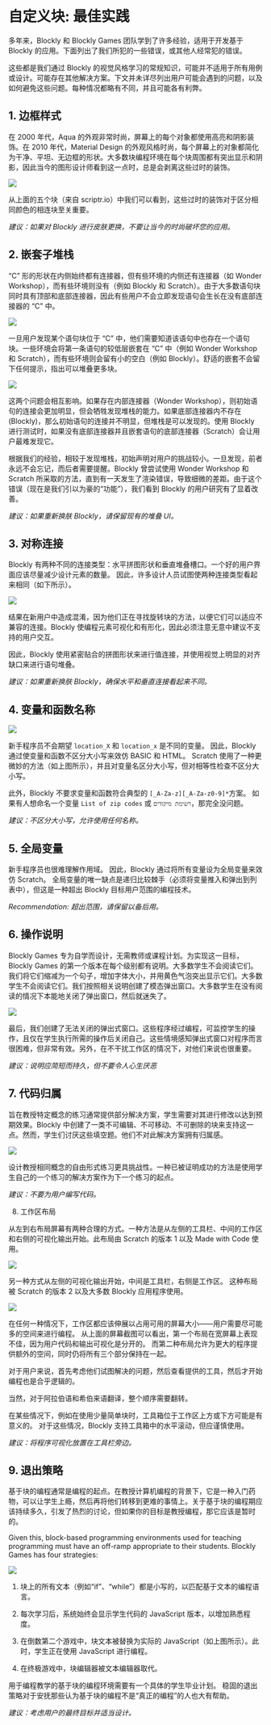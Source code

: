 # 自定义块: 最佳实践

多年来，Blockly 和 Blockly Games 团队学到了许多经验，适用于开发基于 Blockly 的应用。下面列出了我们所犯的一些错误，或其他人经常犯的错误。

这些都是我们通过 Blockly 的视觉风格学习的常规知识，可能并不适用于所有用例或设计。可能存在其他解决方案。下文并未详尽列出用户可能会遇到的问题，以及如何避免这些问题。每种情况都略有不同，并且可能各有利弊。

## 1. 边框样式

在 2000 年代，Aqua 的外观非常时尚，屏幕上的每个对象都使用高亮和阴影装饰。在 2010 年代，Material Design 的外观风格时尚，每个屏幕上的对象都简化为干净、平坦、无边框的形状。大多数块编程环境在每个块周围都有突出显示和阴影，因此当今的图形设计师看到这一点时，总是会剥离这些过时的装饰。

![](./mistakes02.png)

从上面的五个块（来自 scriptr.io）中我们可以看到，这些过时的装饰对于区分相同颜色的相连块至关重要。

_建议：如果对 Blockly 进行皮肤更换，不要让当今的时尚破坏您的应用。_

## 2. 嵌套子堆栈

“C” 形的形状在内侧始终都有连接器，但有些环境的内侧还有连接器（如 Wonder Workshop），而有些环境则没有（例如 Blockly 和 Scratch）。由于大多数语句块同时具有顶部和底部连接器，因此有些用户不会立即发现语句会生长在没有底部连接器的 “C” 中。

![](./mistakes03a.png)

一旦用户发现某个语句块位于 “C” 中，他们需要知道该语句中也存在一个语句块。一些环境会将第一条语句的较低层嵌套在 “C” 中（例如 Wonder Workshop 和 Scratch），而有些环境则会留有小的空白（例如 Blockly）。舒适的嵌套不会留下任何提示，指出可以堆叠更多块。

![](./mistakes03b.png)

这两个问题会相互影响。如果存在内部连接器（Wonder Workshop），则初始语句的连接会更加明显，但会牺牲发现堆栈的能力。如果底部连接器内不存在 (Blockly)，那么初始语句的连接并不明显，但堆栈是可以发现的。使用 Blockly 进行测试时，如果没有底部连接器并且嵌套语句的底部连接器（Scratch）会让用户最难发现它。

根据我们的经验，相较于发现堆栈，初始声明对用户的挑战较小。一旦发现，前者永远不会忘记，而后者需要提醒。Blockly 曾尝试使用 Wonder Workshop 和 Scratch 所采取的方法，直到有一天发生了渲染错误，导致细微的差距。由于这个错误（现在是我们引以为豪的“功能”），我们看到 Blockly 的用户研究有了显着改善。

_建议：如果重新换肤 Blockly，请保留现有的堆叠 UI。_

## 3. 对称连接

Blockly 有两种不同的连接类型：水平拼图形状和垂直堆叠槽口。一个好的用户界面应该尽量减少设计元素的数量。 因此，许多设计人员试图使两种连接类型看起来相同（如下所示）。

![](./rotate.png)

结果在新用户中造成混淆，因为他们正在寻找旋转块的方法，以便它们可以适应不兼容的连接。Blockly 使编程元素可视化和有形化，因此必须注意无意中建议不支持的用户交互。

因此，Blockly 使用紧密贴合的拼图形状来进行值连接，并使用视觉上明显的对齐缺口来进行语句堆叠。

_建议：如果重新换肤 Blockly，确保水平和垂直连接看起来不同。_

## 4. 变量和函数名称

![](./mistakes09.png)

新手程序员不会期望 `location_X` 和 `location_x` 是不同的变量。 因此，Blockly 通过使变量和函数不区分大小写来效仿 BASIC 和 HTML。 Scratch 使用了一种更微妙的方法（如上图所示），并且对变量名区分大小写，但对相等性检查不区分大小写。

此外，Blockly 不要求变量和函数符合典型的 `[_A-Za-z][_A-Za-z0-9]*`方案。 如果有人想命名一个变量 `List of zip codes` 或 `רשימת מיקודים`，那完全没问题。

_建议：不区分大小写，允许使用任何名称。_

## 5. 全局变量

新手程序员也很难理解作用域。 因此，Blockly 通过将所有变量设为全局变量来效仿 Scratch。 全局变量的唯一缺点是递归比较棘手（必须将变量推入和弹出到列表中），但这是一种超出 Blockly 目标用户范围的编程技术。

_Recommendation: 超出范围，请保留以备后用。_

## 6. 操作说明

Blockly Games 专为自学而设计，无需教师或课程计划。为实现这一目标，Blockly Games 的第一个版本在每个级别都有说明。大多数学生不会阅读它们。我们将它们缩减为一个句子，增加字体大小，并用黄色气泡突出显示它们。大多数学生不会阅读它们。我们按照相关说明创建了模态弹出窗口。大多数学生在没有阅读的情况下本能地关闭了弹出窗口，然后就迷失了。

![](./mistakes06.png)

最后，我们创建了无法关闭的弹出式窗口。这些程序经过编程，可监控学生的操作，且仅在学生执行所需的操作后关闭自己。这些情境感知弹出式窗口对程序而言很困难，但非常有效。另外，在不干扰工作区的情况下，对他们来说也很重要。

_建议：说明应简短而持久，但不要令人心生厌恶_

## 7. 代码归属

旨在教授特定概念的练习通常提供部分解决方案，学生需要对其进行修改以达到预期效果。Blockly 中创建了一类不可编辑、不可移动、不可删除的块来支持这一点。然而，学生们讨厌这些填空题。他们不对此解决方案拥有归属感。

![](./mistakes07.png)

设计教授相同概念的自由形式练习更具挑战性。一种已被证明成功的方法是使用学生自己的一个练习的解决方案作为下一个练习的起点。

_建议：不要为用户编写代码。_

8. 工作区布局

从左到右布局屏幕有两种合理的方式。一种方法是从左侧的工具栏、中间的工作区和右侧的可视化输出开始。此布局由 Scratch 的版本 1 以及 Made with Code 使用。

![](./mistakes08a.png)

另一种方式从左侧的可视化输出开始，中间是工具栏，右侧是工作区。 这种布局被 Scratch 的版本 2 以及大多数 Blockly 应用程序使用。

![](./mistakes08b.png)

在任何一种情况下，工作区都应该伸展以占用可用的屏幕大小——用户需要尽可能多的空间来进行编程。 从上面的屏幕截图可以看出，第一个布局在宽屏幕上表现不佳，因为用户代码和输出可视化是分开的。 而第二种布局允许为更大的程序提供额外的空间，同时仍将所有三个部分保持在一起。

对于用户来说，首先考虑他们试图解决的问题，然后查看提供的工具，然后才开始编程也是合乎逻辑的。

当然，对于阿拉伯语和希伯来语翻译，整个顺序需要翻转。

在某些情况下，例如在使用少量简单块时，工具箱位于工作区上方或下方可能是有意义的。 对于这些情况，Blockly 支持工具箱中的水平滚动，但应谨慎使用。

_建议：将程序可视化放置在工具栏旁边。_

## 9. 退出策略

基于块的编程通常是编程的起点。在教授计算机编程的背景下，它是一种入门药物，可以让学生上瘾，然后再将他们转移到更难的事情上。关于基于块的编程期应该持续多久，引发了热烈的讨论，但如果你的目标是教授编程，那它应该是暂时的。

Given this, block-based programming environments used for teaching programming must have an off-ramp appropriate to their students. Blockly Games has four strategies:

![](./mistakes99.png)

1. 块上的所有文本（例如“if”、“while”）都是小写的，以匹配基于文本的编程语言。

2. 每次学习后，系统始终会显示学生代码的 JavaScript 版本，以增加熟悉程度。

3. 在倒数第二个游戏中，块文本被替换为实际的 JavaScript（如上图所示）。此时，学生正在使用 JavaScript 进行编程。
4. 在终极游戏中，块编辑器被文本编辑器取代。

用于编程教学的基于块的编程环境需要有一个具体的学生毕业计划。 稳固的退出策略对于安抚那些认为基于块的编程不是“真正的编程”的人也大有帮助。

_建议：考虑用户的最终目标并适当设计。_
